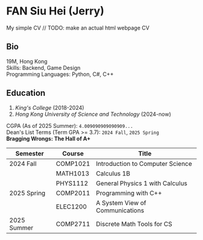 # FAN Siu Hei (Jerry)
My simple CV // TODO: make an actual html webpage CV
## Bio
19M, Hong Kong  
Skills: Backend, Game Design  
Programming Languages: Python, C#, C++
## Education
1. _King's College_ (2018-2024)
2. _Hong Kong University of Science and Technology_ (2024-now)

CGPA (As of 2025 Summer): `4.009090909090909...`  
Dean's List Terms (Term GPA >= 3.7): `2024 Fall`, `2025 Spring`  
__Bragging Wrongs: The Hall of A+__  

| Semester | Course |Title |
|--------|----------|------|
|  2024 Fall | COMP1021 |Introduction to Computer Science |
|| MATH1013 | Calculus 1B |
|| PHYS1112 | General Physics 1 with Calculus |
| 2025 Spring | COMP2011 | Programming with C++ |
|| ELEC1200 | A System View of Communications |
| 2025 Summer | COMP2711 | Discrete Math Tools for CS |
